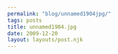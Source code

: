 ```yaml
---
permalink: "blog/unnamed1904jpg/"
tags: posts
title: unnamed1904.jpg
date: 2009-12-20
layout: layouts/post.njk
---
```


